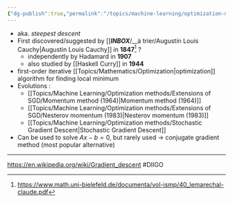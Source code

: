 ```yaml
---
{"dg-publish":true,"permalink":"/topics/machine-learning/optimization-methods/gradient-descent/"}
---
```


- aka. *steepest descent*
- First discovered/suggested by [[___INBOX___/__à trier/Augustin Louis Cauchy|Augustin Louis Cauchy]] in **1847**[^1] ?
	- independently by Hadamard in **1907**
	- also studied by [[Haskell Curry]] in **1944**
- first-order iterative [[Topics/Mathematics/Optimization|optimization]] algorithm for finding local minimum
- Evolutions :
	- [[Topics/Machine Learning/Optimization methods/Extensions of SGD/Momentum method (1964)|Momentum method (1964)]]
	- [[Topics/Machine Learning/Optimization methods/Extensions of SGD/Nesterov momentum (1983)|Nesterov momentum (1983)]]
	- [[Topics/Machine Learning/Optimization methods/Stochastic Gradient Descent|Stochastic Gradient Descent]]
- Can be used to solve $Ax-b=0$, but rarely used -> conjugate gradient method (most popular alternative)

---
https://en.wikipedia.org/wiki/Gradient_descent #DIIGO 


[^1]: https://www.math.uni-bielefeld.de/documenta/vol-ismp/40_lemarechal-claude.pdf
